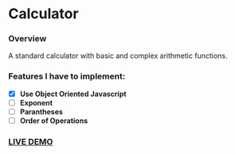 # Calculator

### Overview

A standard calculator with basic and complex arithmetic functions. 

### Features I have to implement: 
- [x] **Use Object Oriented Javascript** 
- [ ] **Exponent**
- [ ] **Parantheses**
- [ ] **Order of Operations**

### [LIVE DEMO](https://kimshuk.github.io/app_calculator/)
